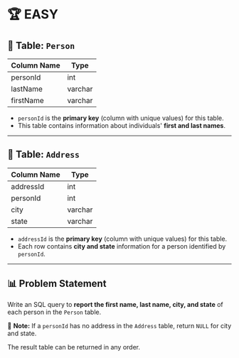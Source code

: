 # 🏆 EASY

## 📌 Table: `Person`

| Column Name | Type    |
|-------------|---------|
| personId    | int     |
| lastName    | varchar |
| firstName   | varchar |

- `personId` is the **primary key** (column with unique values) for this table.
- This table contains information about individuals' **first and last names**.

---

## 📌 Table: `Address`

| Column Name | Type    |
|-------------|---------|
| addressId   | int     |
| personId    | int     |
| city        | varchar |
| state       | varchar |

- `addressId` is the **primary key** (column with unique values) for this table.
- Each row contains **city and state** information for a person identified by `personId`.

---

## 📊 Problem Statement
Write an SQL query to **report the first name, last name, city, and state** of each person in the `Person` table.

📢 **Note:** If a `personId` has no address in the `Address` table, return `NULL` for city and state.

The result table can be returned in any order.
